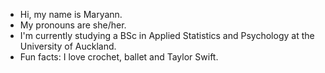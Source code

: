 - Hi, my name is Maryann.
- My pronouns are she/her.
- I'm currently studying a BSc in Applied Statistics and Psychology at the University of Auckland.
- Fun facts: I love crochet, ballet and Taylor Swift.

